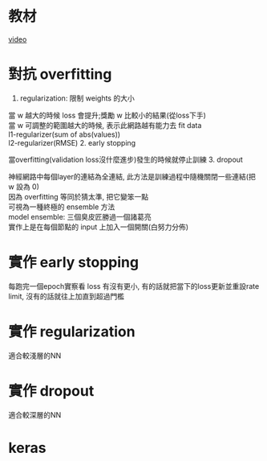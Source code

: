 # 教材
[video](https://www.youtube.com/playlist?list=PL1f_B9coMEeAsw-Cs7WmlBfbUpxIVgvb6)

# 對抗 overfitting
1. regularization: 限制 weights 的大小

當 w 越大的時候 loss 會提升;獎勵 w 比較小的結果(從loss下手)\
當 w 可調整的範圍越大的時候, 表示此網路越有能力去 fit data\
l1-regularizer(sum of abs(values))\
l2-regularizer(RMSE)
2. early stopping

當overfitting(validation loss沒什麼進步)發生的時候就停止訓練
3. dropout

神經網路中每個layer的連結為全連結, 此方法是訓練過程中隨機關閉一些連結(把 w 設為 0)\
因為 overfitting 等同於猜太準, 把它變笨一點\
可視為一種終極的 ensemble 方法\
model ensemble: 三個臭皮匠勝過一個諸葛亮\
實作上是在每個節點的 input 上加入一個開關(白努力分佈)
# 實作 early stopping
每跑完一個epoch實察看 loss 有沒有更小, 有的話就把當下的loss更新並重設rate limit, 沒有的話就往上加直到超過門檻
# 實作 regularization
適合較淺層的NN
# 實作 dropout
適合較深層的NN
# keras

